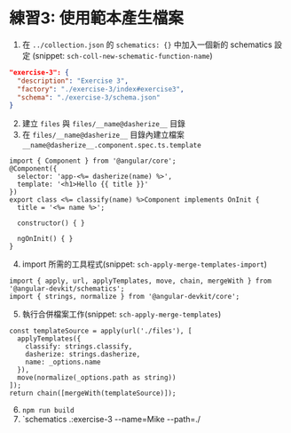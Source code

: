 # 練習3: 使用範本產生檔案

1. 在 `../collection.json` 的 `schematics: {}` 中加入一個新的 schematics 設定 (snippet: `sch-coll-new-schematic-function-name`)
```json
"exercise-3": {
  "description": "Exercise 3",
  "factory": "./exercise-3/index#exercise3",
  "schema": "./exercise-3/schema.json"
}
```
2. 建立 `files` 與 `files/__name@dasherize__` 目錄
3. 在 `files/__name@dasherize__` 目錄內建立檔案 `__name@dasherize__.component.spec.ts.template`
```
import { Component } from '@angular/core';
@Component({
  selector: 'app-<%= dasherize(name) %>',
  template: '<h1>Hello {{ title }}'
})
export class <%= classify(name) %>Component implements OnInit {
  title = '<%= name %>';

  constructor() { } 

  ngOnInit() { }
}
```
4. import 所需的工具程式(snippet: `sch-apply-merge-templates-import`)
```
import { apply, url, applyTemplates, move, chain, mergeWith } from '@angular-devkit/schematics';
import { strings, normalize } from '@angular-devkit/core';
```
5. 執行合併檔案工作(snippet: `sch-apply-merge-templates`)
```
const templateSource = apply(url('./files'), [
  applyTemplates({
    classify: strings.classify,
    dasherize: strings.dasherize,
    name: _options.name
  }),
  move(normalize(_options.path as string))
]);
return chain([mergeWith(templateSource)]);
```
6. `npm run build`
7. `schematics .:exercise-3 --name=Mike --path=./